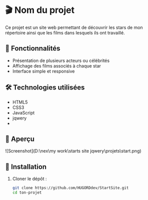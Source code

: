 # 🎬 Nom du projet

Ce projet est un site web permettant de découvrir les stars de mon répertoire ainsi que les films dans lesquels ils ont travaillé.

## 🚀 Fonctionnalités

- Présentation de plusieurs acteurs ou célébrités
- Affichage des films associés à chaque star
- Interface simple et responsive

## 🛠️ Technologies utilisées

- HTML5
- CSS3
- JavaScript
- jqwery 
-

## 📸 Aperçu

![Screenshot](D:\nex\my work\starts site jqwery\projets\start.png)

## 🧰 Installation

1. Cloner le dépôt :
   ```bash
   git clone https://github.com/HUGORDdev/StartSite.git
   cd ton-projet
